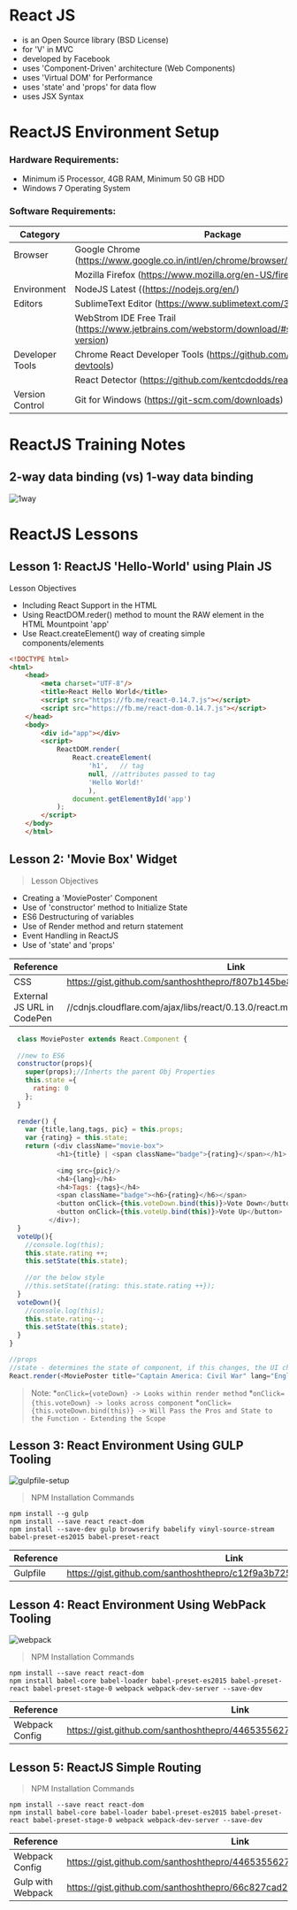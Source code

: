 # React JS 
* is an Open Source library (BSD License)
* for 'V' in MVC
* developed by Facebook
* uses 'Component-Driven' architecture (Web Components)
* uses 'Virtual DOM' for Performance
* uses 'state' and 'props' for data flow
* uses JSX Syntax

# ReactJS Environment Setup

### Hardware Requirements:
* Minimum i5 Processor, 4GB RAM, Minimum 50 GB HDD
* Windows 7 Operating System

### Software Requirements:

Category | Package
-------- | -------
Browser | Google Chrome (https://www.google.co.in/intl/en/chrome/browser/desktop/index.html)
	| Mozilla Firefox (https://www.mozilla.org/en-US/firefox/new/)
Environment | NodeJS Latest ((https://nodejs.org/en/)
Editors  | SublimeText Editor (https://www.sublimetext.com/3)
	 | WebStrom IDE Free Trail (https://www.jetbrains.com/webstorm/download/#section=windows-version)
Developer Tools | Chrome React Developer Tools (https://github.com/facebook/react-devtools)
		| React Detector (https://github.com/kentcdodds/react-detector)
Version Control | Git for Windows (https://git-scm.com/downloads)

# ReactJS Training Notes

## 2-way data binding (vs) 1-way data binding
![1way](https://cloud.githubusercontent.com/assets/1716894/21743240/3492ba1a-d524-11e6-991d-e01f0ba59fb0.png)

# ReactJS Lessons

## Lesson 1: ReactJS 'Hello-World' using Plain JS

Lesson Objectives
* Including React Support in the HTML
* Using ReactDOM.reder() method to mount the RAW element in the HTML Mountpoint 'app'
* Use React.createElement() way of creating simple components/elements

```html
<!DOCTYPE html>
<html>
	<head>
		<meta charset="UTF-8"/>
		<title>React Hello World</title>
		<script src="https://fb.me/react-0.14.7.js"></script>
		<script src="https://fb.me/react-dom-0.14.7.js"></script>
	</head>
	<body>
		<div id="app"></div>
		<script>
			ReactDOM.render(
				React.createElement(
					'h1',	// tag
					null, //attributes passed to tag
					'Hello World!'
					),
				document.getElementById('app')
			);
		</script>
	</body>
	</html>
```

## Lesson 2: 'Movie Box' Widget

> Lesson Objectives
* Creating a 'MoviePoster' Component
* Use of 'constructor' method to Initialize State
* ES6 Destructuring of variables
* Use of Render method and return statement
* Event Handling in ReactJS
* Use of 'state' and 'props'

Reference | Link
--------- | ----
CSS | https://gist.github.com/santhoshthepro/f807b145be81d3c131160c9d62f3f003  
External JS URL in CodePen | //cdnjs.cloudflare.com/ajax/libs/react/0.13.0/react.min.js


```javascript
  class MoviePoster extends React.Component {
  
  //new to ES6
  constructor(props){
    super(props);//Inherts the parent Obj Properties
    this.state ={
      rating: 0
    };
  }
  
  render() {
    var {title,lang,tags, pic} = this.props;
    var {rating} = this.state;
    return (<div className="movie-box">
            <h1>{title} | <span className="badge">{rating}</span></h1>
        
            <img src={pic}/>
            <h4>{lang}</h4>
            <h4>Tags: {tags}</h4>
            <span className="badge"><h6>{rating}</h6></span>
            <button onClick={this.voteDown.bind(this)}>Vote Down</button>
            <button onClick={this.voteUp.bind(this)}>Vote Up</button>
          </div>);
  }
  voteUp(){
    //console.log(this);
    this.state.rating ++;
    this.setState(this.state);
    
    //or the below style
    //this.setState({rating: this.state.rating ++});
  }
  voteDown(){
    //console.log(this);
    this.state.rating--;
    this.setState(this.state);
  }
}

//props
//state - determines the state of component, if this changes, the UI changes
React.render(<MoviePoster title="Captain America: Civil War" lang="English" tags={['Thriller ',' sci-fi ',' action']} pic="http://bit.ly/1qAkFMf"/>, document.getElementById('app'));

```
>Note:
*`onClick={voteDown} -> Looks within render method`
*`onClick={this.voteDown} -> looks across component`
*`onClick={this.voteDown.bind(this)} -> Will Pass the Pros and State to the Function - Extending the Scope`

## Lesson 3: React Environment Using GULP Tooling

![gulpfile-setup](https://cloud.githubusercontent.com/assets/1716894/21743180/f871d3e6-d522-11e6-8027-a1008fcd87ad.png)

>NPM Installation Commands
```
npm install --g gulp
npm install --save react react-dom
npm install --save-dev gulp browserify babelify vinyl-source-stream babel-preset-es2015 babel-preset-react
```
Reference | Link
--------- | ----
Gulpfile | https://gist.github.com/santhoshthepro/c12f9a3b725ca984303cddb1df25afc9

## Lesson 4: React Environment Using WebPack Tooling

![webpack](https://cloud.githubusercontent.com/assets/1716894/21743202/7d41f68c-d523-11e6-9700-77a1bf8d8c2d.png)

> NPM Installation Commands
```
npm install --save react react-dom
npm install babel-core babel-loader babel-preset-es2015 babel-preset-react babel-preset-stage-0 webpack webpack-dev-server --save-dev
```
Reference | Link
--------- | ----
Webpack Config | https://gist.github.com/santhoshthepro/44653556270888883d4ad70026b2b57b

## Lesson 5: ReactJS Simple Routing

>NPM Installation Commands
```
npm install --save react react-dom
npm install babel-core babel-loader babel-preset-es2015 babel-preset-react babel-preset-stage-0 webpack webpack-dev-server --save-dev
```
Reference | Link
--------- | ----
Webpack Config | https://gist.github.com/santhoshthepro/44653556270888883d4ad70026b2b57b
Gulp with Webpack | https://gist.github.com/santhoshthepro/66c827cad2c808cc5f9ff6fab86cc396
